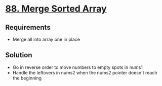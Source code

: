# [88. Merge Sorted Array](https://leetcode.com/problems/merge-sorted-array/)

## Requirements

- Merge all into array one in place

## Solution

- Go in reverse order to move numbers to empty spots in nums1
- Handle the leftovers in nums2 when the nums2 pointer doesn't reach the beginning
